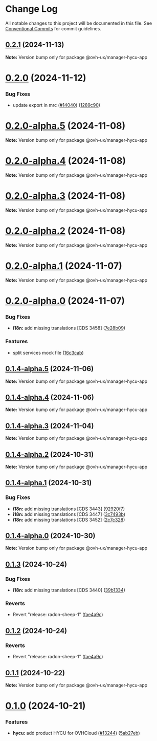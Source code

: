 # Change Log

All notable changes to this project will be documented in this file.
See [Conventional Commits](https://conventionalcommits.org) for commit guidelines.

## [0.2.1](https://github.com/ovh/manager/compare/@ovh-ux/manager-hycu-app@0.2.0...@ovh-ux/manager-hycu-app@0.2.1) (2024-11-13)

**Note:** Version bump only for package @ovh-ux/manager-hycu-app





# [0.2.0](https://github.com/ovh/manager/compare/@ovh-ux/manager-hycu-app@0.2.0-alpha.5...@ovh-ux/manager-hycu-app@0.2.0) (2024-11-12)


### Bug Fixes

* update export in mrc ([#14040](https://github.com/ovh/manager/issues/14040)) ([1289c90](https://github.com/ovh/manager/commit/1289c909066028cf88685625a3dd0952c2581564))





# [0.2.0-alpha.5](https://github.com/ovh/manager/compare/@ovh-ux/manager-hycu-app@0.2.0-alpha.4...@ovh-ux/manager-hycu-app@0.2.0-alpha.5) (2024-11-08)

**Note:** Version bump only for package @ovh-ux/manager-hycu-app





# [0.2.0-alpha.4](https://github.com/ovh/manager/compare/@ovh-ux/manager-hycu-app@0.2.0-alpha.3...@ovh-ux/manager-hycu-app@0.2.0-alpha.4) (2024-11-08)

**Note:** Version bump only for package @ovh-ux/manager-hycu-app





# [0.2.0-alpha.3](https://github.com/ovh/manager/compare/@ovh-ux/manager-hycu-app@0.2.0-alpha.2...@ovh-ux/manager-hycu-app@0.2.0-alpha.3) (2024-11-08)

**Note:** Version bump only for package @ovh-ux/manager-hycu-app





# [0.2.0-alpha.2](https://github.com/ovh/manager/compare/@ovh-ux/manager-hycu-app@0.2.0-alpha.1...@ovh-ux/manager-hycu-app@0.2.0-alpha.2) (2024-11-08)

**Note:** Version bump only for package @ovh-ux/manager-hycu-app





# [0.2.0-alpha.1](https://github.com/ovh/manager/compare/@ovh-ux/manager-hycu-app@0.2.0-alpha.0...@ovh-ux/manager-hycu-app@0.2.0-alpha.1) (2024-11-07)

**Note:** Version bump only for package @ovh-ux/manager-hycu-app





# [0.2.0-alpha.0](https://github.com/ovh/manager/compare/@ovh-ux/manager-hycu-app@0.1.4-alpha.5...@ovh-ux/manager-hycu-app@0.2.0-alpha.0) (2024-11-07)


### Bug Fixes

* **i18n:** add missing translations [CDS 3458] ([7e28b09](https://github.com/ovh/manager/commit/7e28b094b3beecf58574f99d00a97ef9ae458498))


### Features

* split services mock file ([16c3cab](https://github.com/ovh/manager/commit/16c3cab2dd56af8ed859618dfaf809956c46e610))





## [0.1.4-alpha.5](https://github.com/ovh/manager/compare/@ovh-ux/manager-hycu-app@0.1.4-alpha.4...@ovh-ux/manager-hycu-app@0.1.4-alpha.5) (2024-11-06)

**Note:** Version bump only for package @ovh-ux/manager-hycu-app





## [0.1.4-alpha.4](https://github.com/ovh/manager/compare/@ovh-ux/manager-hycu-app@0.1.4-alpha.3...@ovh-ux/manager-hycu-app@0.1.4-alpha.4) (2024-11-06)

**Note:** Version bump only for package @ovh-ux/manager-hycu-app





## [0.1.4-alpha.3](https://github.com/ovh/manager/compare/@ovh-ux/manager-hycu-app@0.1.4-alpha.2...@ovh-ux/manager-hycu-app@0.1.4-alpha.3) (2024-11-04)

**Note:** Version bump only for package @ovh-ux/manager-hycu-app





## [0.1.4-alpha.2](https://github.com/ovh/manager/compare/@ovh-ux/manager-hycu-app@0.1.4-alpha.1...@ovh-ux/manager-hycu-app@0.1.4-alpha.2) (2024-10-31)

**Note:** Version bump only for package @ovh-ux/manager-hycu-app





## [0.1.4-alpha.1](https://github.com/ovh/manager/compare/@ovh-ux/manager-hycu-app@0.1.4-alpha.0...@ovh-ux/manager-hycu-app@0.1.4-alpha.1) (2024-10-31)


### Bug Fixes

* **i18n:** add missing translations [CDS 3443] ([92920f7](https://github.com/ovh/manager/commit/92920f7c7983caade638d1b5c9f305bfb47e8c96))
* **i18n:** add missing translations [CDS 3447] ([3c7493b](https://github.com/ovh/manager/commit/3c7493b645c311735e129149c83a88ba8c599fb9))
* **i18n:** add missing translations [CDS 3452] ([2c7c328](https://github.com/ovh/manager/commit/2c7c32855c2fd23351552620fe9ab8b540368224))





## [0.1.4-alpha.0](https://github.com/ovh/manager/compare/@ovh-ux/manager-hycu-app@0.1.3...@ovh-ux/manager-hycu-app@0.1.4-alpha.0) (2024-10-30)

**Note:** Version bump only for package @ovh-ux/manager-hycu-app





## [0.1.3](https://github.com/ovh/manager/compare/@ovh-ux/manager-hycu-app@0.1.2...@ovh-ux/manager-hycu-app@0.1.3) (2024-10-24)


### Bug Fixes

* **i18n:** add missing translations [CDS 3440] ([39b1334](https://github.com/ovh/manager/commit/39b133489e64ab22128666bad6d07e2d6f13b412))


### Reverts

* Revert "release: radon-sheep-1" ([fae4a9c](https://github.com/ovh/manager/commit/fae4a9cb14816715b060fe0ebe42d45056c9714d))





## [0.1.2](https://github.com/ovh/manager/compare/@ovh-ux/manager-hycu-app@0.1.1...@ovh-ux/manager-hycu-app@0.1.2) (2024-10-24)


### Reverts

* Revert "release: radon-sheep-1" ([fae4a9c](https://github.com/ovh/manager/commit/fae4a9cb14816715b060fe0ebe42d45056c9714d))





## [0.1.1](https://github.com/ovh/manager/compare/@ovh-ux/manager-hycu-app@0.1.0...@ovh-ux/manager-hycu-app@0.1.1) (2024-10-22)

**Note:** Version bump only for package @ovh-ux/manager-hycu-app





# [0.1.0](https://github.com/ovh/manager/compare/@ovh-ux/manager-hycu-app@0.0.0...@ovh-ux/manager-hycu-app@0.1.0) (2024-10-21)


### Features

* **hycu:** add product HYCU for OVHCloud ([#13244](https://github.com/ovh/manager/issues/13244)) ([5ab27eb](https://github.com/ovh/manager/commit/5ab27eb9dbb9ba886dbb61e6dd4a1670c138100c))
